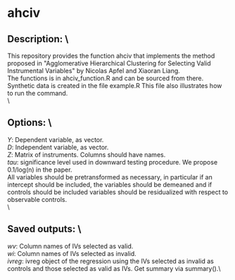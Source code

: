 # ahciv

## Description: \
This repository provides the function ahciv that implements the method proposed in "Agglomerative Hierarchical Clustering for Selecting Valid Instrumental Variables" by Nicolas Apfel and Xiaoran Liang. \
The functions is in ahciv_function.R and can be sourced from there.\
Synthetic data is created in the file example.R This file also illustrates how to run the command.\
\
## Options: \
*Y*: Dependent variable, as vector.\
*D*: Independent variable, as vector.\
*Z*: Matrix of instruments. Columns should have names.\
*tau*: significance level used in downward testing procedure. We propose 0.1/log(n) in the paper. \
All variables should be pretransformed as necessary, in particular if an intercept should be included, the variables should be demeaned and if controls should be included variables should be residualized with respect to observable controls.\
\
## Saved outputs: \
*wv*: Column names of IVs selected as valid.\
*wi*: Column names of IVs selected as invalid.\
*ivreg*: ivreg object of the regression using the IVs selected as invalid as controls and those selected as valid as IVs. Get summary via summary().\
